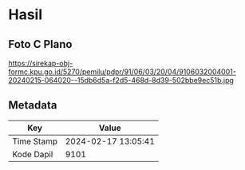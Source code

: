 # Hasil

## Foto C Plano

https://sirekap-obj-formc.kpu.go.id/5270/pemilu/pdpr/91/06/03/20/04/9106032004001-20240215-064020--15db6d5a-f2d5-468d-8d39-502bbe9ec51b.jpg


## Metadata

| Key        | Value               |
| ---------- | ------------------- |
| Time Stamp | 2024-02-17 13:05:41 |
| Kode Dapil | 9101                |



